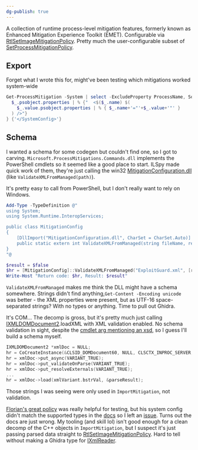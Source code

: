 ```yaml
---
dg-publish: true
---
```

A collection of runtime process-level mitigation features, formerly known as Enhanced Mitigation Experience Toolkit (EMET). Configurable via [RtlSetImageMitigationPolicy](https://learn.microsoft.com/en-us/windows/win32/debug/rtlsetimagemitigationpolicy-function). Pretty much the user-configurable subset of [SetProcessMitigationPolicy](https://learn.microsoft.com/en-us/windows/win32/api/processthreadsapi/nf-processthreadsapi-setprocessmitigationpolicy).
## Export
Forget what I wrote this for, might've been testing which mitigations worked system-wide
```PowerShell
Get-ProcessMitigation -System | select -ExcludeProperty ProcessName, Source, Id |  % {'<SystemConfig>'} {
  $_.psobject.properties | % {"  <$($_.name) $(
    $_.value.psobject.properties | % { $_.name+'="'+$_.value+'"' }
  ) />"}
} {'</SystemConfig>'}
```
## Schema
I wanted a schema for some codegen but couldn't find one, so I got to carving. `Microsoft.ProcessMitigations.Commands.dll` implements the PowerShell cmdlets so it seemed like a good place to start. ILSpy made quick work of them, they're just calling the win32 [MitigationConfiguration.dll](https://strontic.github.io/xcyclopedia/library/MitigationConfiguration.dll-159290A4FDB80AF51017DAAFA4FE58F8.html) (like `ValidateXMLFromManaged(path)`). 

It's pretty easy to call from PowerShell, but I don't really want to rely on Windows.

```powershell
Add-Type -TypeDefinition @"
using System;
using System.Runtime.InteropServices;

public class MitigationConfig
{
    [DllImport("MitigationConfiguration.dll", CharSet = CharSet.Auto)]
    public static extern int ValidateXMLFromManaged(string fileName, ref bool result);
}
"@

$result = $false
$hr = [MitigationConfig]::ValidateXMLFromManaged("ExploitGuard.xml", [ref]$result)
Write-Host "Return code: $hr, Result: $result"
```

`ValidateXMLFromManaged` makes me think the DLL might have a schema somewhere. Strings didn't find anything,`Get-Content -Encoding unicode` was better - the XML properties were present, but as UTF-16 space-separated strings? With no types or anything. Time to pull out Ghidra.

It's COM... The decomp is gross, but it's pretty much just calling [IXMLDOMDocument2](https://learn.microsoft.com/en-us/previous-versions/windows/desktop/ms761358(v=vs.85)).loadXML with XML validation enabled. No schema validation in sight, despite the [cmdlet arg mentioning an xsd](https://learn.microsoft.com/en-us/powershell/module/processmitigations/set-processmitigation?view=windowsserver2025-ps#-isvalid), so I guess I'll build a schema myself.

```cpp
IXMLDOMDocument2 *xmlDoc = NULL;
hr = CoCreateInstance(&CLSID_DOMDocument60, NULL, CLSCTX_INPROC_SERVER, &IID_IXMLDOMDocument2, (void**)&xmlDoc);
hr = xmlDoc->put_async(VARIANT_TRUE);
hr = xmlDoc->put_validateOnParse(VARIANT_TRUE);
hr = xmlDoc->put_resolveExternals(VARIANT_TRUE);
...
hr = xmlDoc->load(xmlVariant.bstrVal, &parseResult);
```

Those strings I was seeing were only used in `ImportMitigation`, not validation.

[Florian's great policy](https://github.com/Harvester57/Exploit-Protection-policy) was really helpful for testing, but his system config didn't match the supported types in the [docs](https://learn.microsoft.com/en-us/defender-endpoint/customize-exploit-protection#exploit-protection-mitigations) so I left an [issue](https://github.com/Harvester57/Exploit-Protection-policy/issues/11). Turns out the docs are just wrong.
My tooling (and skill lol) isn't good enough for a clean decomp of the C++ objects in `ImportMitigation`, but I suspect it's just passing parsed data straight to [RtlSetImageMitigationPolicy](https://learn.microsoft.com/en-us/windows/win32/debug/rtlsetimagemitigationpolicy-function). Hard to tell without making a Ghidra type for [IXmlReader](https://learn.microsoft.com/en-us/previous-versions/windows/desktop/ms752743\(v=vs.85\)).